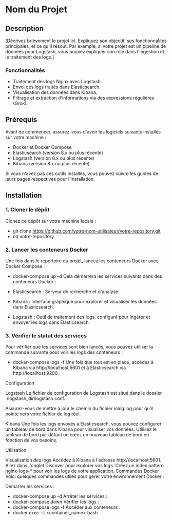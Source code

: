 # Nom du Projet

## Description
[Décrivez brièvement le projet ici. Expliquez son objectif, ses fonctionnalités principales, et ce qu'il résout. Par exemple, si votre projet est un pipeline de données pour Logstash, vous pouvez expliquer son rôle dans l'ingestion et le traitement des logs.]

### Fonctionnalités
- Traitement des logs Nginx avec Logstash.
- Envoi des logs traités dans Elasticsearch.
- Visualisation des données dans Kibana.
- Filtrage et extraction d'informations via des expressions régulières (Grok).

## Prérequis

Avant de commencer, assurez-vous d'avoir les logiciels suivants installés sur votre machine :

- Docker et Docker Compose
- Elasticsearch (version 8.x ou plus récente)
- Logstash (version 8.x ou plus récente)
- Kibana (version 8.x ou plus récente)

Si vous n'avez pas ces outils installés, vous pouvez suivre les guides de leurs pages respectives pour l'installation.

## Installation

### 1. Cloner le dépôt

Clonez ce dépôt sur votre machine locale :


- git clone https://github.com/votre-nom-utilisateur/votre-repository.git
- cd votre-repository
### 2. Lancer les conteneurs Docker
Une fois dans le répertoire du projet, lancez les conteneurs Docker avec Docker Compose :


- docker-compose up -d
Cela démarrera les services suivants dans des conteneurs Docker :

- Elasticsearch : Serveur de recherche et d'analyse.
- Kibana : Interface graphique pour explorer et visualiser les données dans Elasticsearch.
- Logstash : Outil de traitement des logs, configuré pour ingérer et envoyer les logs dans Elasticsearch.
### 3. Vérifier le statut des services
Pour vérifier que les services sont bien lancés, vous pouvez utiliser la commande suivante pour voir les logs des conteneurs :


- docker-compose logs -f
Une fois que tout est en place, accédez à Kibana via http://localhost:5601 et à Elasticsearch via http://localhost:9200.

Configuration

Logstash
Le fichier de configuration de Logstash est situé dans le dossier ./logstash_dir/logstash.conf.

Assurez-vous de mettre à jour le chemin du fichier inlog.log pour qu'il pointe vers votre fichier de log réel.

Kibana
Une fois les logs envoyés à Elasticsearch, vous pouvez configurer un tableau de bord dans Kibana pour visualiser vos données. Utilisez le tableau de bord par défaut ou créez un nouveau tableau de bord en fonction de vos besoins.

Utilisation

Visualisation des logs
Accédez à Kibana à l'adresse http://localhost:5601.
Allez dans l'onglet Discover pour explorer vos logs.
Créez un index pattern nginx-logs-* pour voir les logs de votre application.
Commandes Docker
Voici quelques commandes utiles pour gérer votre environnement Docker :

Démarrer les services : 
- docker-compose up -d
Arrêter les services : 
- docker-compose down
Vérifier les logs : 
- docker-compose logs -f
Accéder aux conteneurs : 
- docker exec -it <container_name> bash
